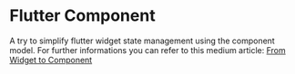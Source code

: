 # Flutter Component

A try to simplify flutter widget state management using the component model.
For further informations you can refer to this medium article:
[From Widget to Component](https://medium.com/@aymen.toumi/from-widget-to-component-fbcac74bf5c2)